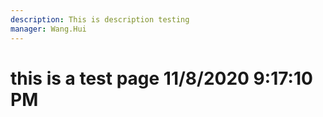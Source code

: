 ```yaml
---
description: This is description testing
manager: Wang.Hui
---
```

# this is a test page 11/8/2020 9:17:10 PM